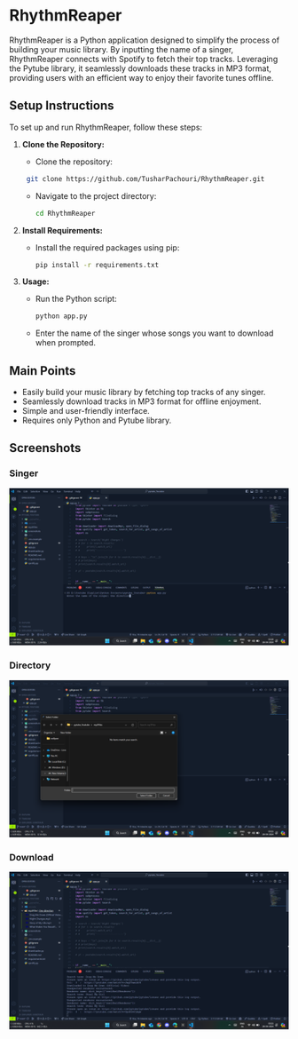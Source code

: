 # RhythmReaper

RhythmReaper is a Python application designed to simplify the process of building your music library. By inputting the name of a singer, RhythmReaper connects with Spotify to fetch their top tracks. Leveraging the Pytube library, it seamlessly downloads these tracks in MP3 format, providing users with an efficient way to enjoy their favorite tunes offline.

## Setup Instructions

To set up and run RhythmReaper, follow these steps:

1. **Clone the Repository:**
   - Clone the repository:

    ```bash
     git clone https://github.com/TusharPachouri/RhythmReaper.git
    ```

   - Navigate to the project directory:

     ```bash
     cd RhythmReaper
     ```

2. **Install Requirements:**
   - Install the required packages using pip:

     ```bash
     pip install -r requirements.txt
     ```

3. **Usage:**
   - Run the Python script:

     ```bash
     python app.py
     ```

   - Enter the name of the singer whose songs you want to download when prompted.

## Main Points

- Easily build your music library by fetching top tracks of any singer.
- Seamlessly download tracks in MP3 format for offline enjoyment.
- Simple and user-friendly interface.
- Requires only Python and Pytube library.

## Screenshots

### Singer

![Input any Singer Name](screenshots/input.png)

### Directory

![Select Directory](screenshots/directory.png)

### Download

![Downloading Songs](screenshots/downloadingMP3.png)
